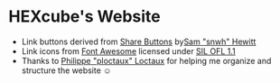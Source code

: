 HEXcube's Website
=================
- Link buttons derived from [Share Buttons][share-buttons] by[Sam "snwh" Hewitt][snwh]
- Link icons from [Font Awesome][font-awesome] licensed under [SIL OFL 1.1][SIL-OFL]
- Thanks to [Philippe "ploctaux" Loctaux][ploctaux] for helping me organize and structure the website :relaxed:

[snwh]: http://samuelhewitt.com "Sam Hewitt's website"
[ploctaux]: https://github.com/ploctaux "Philippe Loctaux's Github page"

[share-buttons]: https://snwh.org/web-ui/share-buttons "Share Buttons"
[font-awesome]: https://fortawesome.github.io/Font-Awesome "Font Awesome icon font"

[SIL-OFL]: http://scripts.sil.org/OFL "More info on SIL Open Font License"
